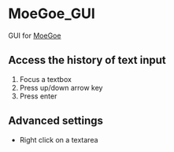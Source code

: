 # MoeGoe_GUI
GUI for [MoeGoe](https://github.com/CjangCjengh/MoeGoe)
## Access the history of text input
1. Focus a textbox
2. Press up/down arrow key
3. Press enter
## Advanced settings
- Right click on a textarea
